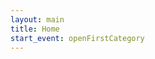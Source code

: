 ```yaml
---
layout: main
title: Home
start_event: openFirstCategory
---
```


<!-- select first item from list -->
<script type="text/javascript">
	$(document).ready(function() {
		$('body').trigger('openFirstCategory');
	})
</script>